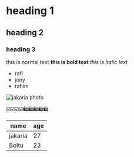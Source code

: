 # heading 1

## heading 2

### heading 3

this is normal text
**this is bold text**
_this is italic text_

- rafi
- jony
- rahim

![jakaria photo](images/jakaria.png)

☑️☑️☑️☑️🛍️🛍️🛍️🛍️🛍️

|name|age|
|----|---|
|jakaria| 27|
|Boltu|23|